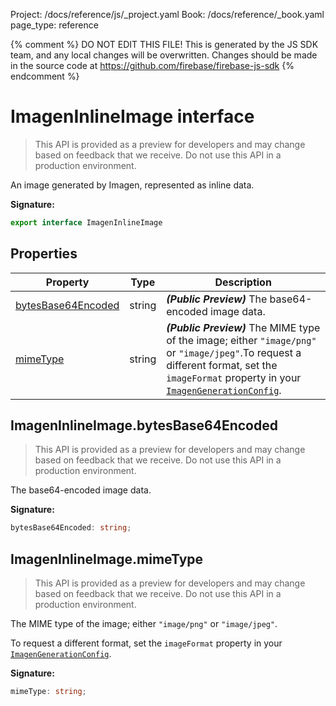 Project: /docs/reference/js/_project.yaml
Book: /docs/reference/_book.yaml
page_type: reference

{% comment %}
DO NOT EDIT THIS FILE!
This is generated by the JS SDK team, and any local changes will be
overwritten. Changes should be made in the source code at
https://github.com/firebase/firebase-js-sdk
{% endcomment %}

# ImagenInlineImage interface
> This API is provided as a preview for developers and may change based on feedback that we receive. Do not use this API in a production environment.
> 

An image generated by Imagen, represented as inline data.

<b>Signature:</b>

```typescript
export interface ImagenInlineImage 
```

## Properties

|  Property | Type | Description |
|  --- | --- | --- |
|  [bytesBase64Encoded](./vertexai.imageninlineimage.md#imageninlineimagebytesbase64encoded) | string | <b><i>(Public Preview)</i></b> The base64-encoded image data. |
|  [mimeType](./vertexai.imageninlineimage.md#imageninlineimagemimetype) | string | <b><i>(Public Preview)</i></b> The MIME type of the image; either <code>&quot;image/png&quot;</code> or <code>&quot;image/jpeg&quot;</code>.<!-- -->To request a different format, set the <code>imageFormat</code> property in your <code>[ImagenGenerationConfig](./vertexai.imagengenerationconfig.md#imagengenerationconfig_interface)</code>. |

## ImagenInlineImage.bytesBase64Encoded

> This API is provided as a preview for developers and may change based on feedback that we receive. Do not use this API in a production environment.
> 

The base64-encoded image data.

<b>Signature:</b>

```typescript
bytesBase64Encoded: string;
```

## ImagenInlineImage.mimeType

> This API is provided as a preview for developers and may change based on feedback that we receive. Do not use this API in a production environment.
> 

The MIME type of the image; either `"image/png"` or `"image/jpeg"`<!-- -->.

To request a different format, set the `imageFormat` property in your <code>[ImagenGenerationConfig](./vertexai.imagengenerationconfig.md#imagengenerationconfig_interface)</code>.

<b>Signature:</b>

```typescript
mimeType: string;
```
